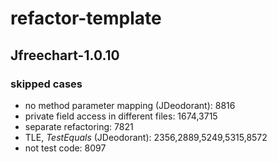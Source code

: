# refactor-template

## Jfreechart-1.0.10

### skipped cases

- no method parameter mapping (JDeodorant): 8816
- private field access in different files: 1674,3715
- separate refactoring: 7821
- TLE, *TestEquals* (JDeodorant): 2356,2889,5249,5315,8572
- not test code: 8097